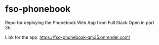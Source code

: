 # fso-phonebook
Repo for deploying the Phonebook Web App from Full Stack Open in part 3b.

Link for the app:
https://fso-phonebook-qm35.onrender.com/
